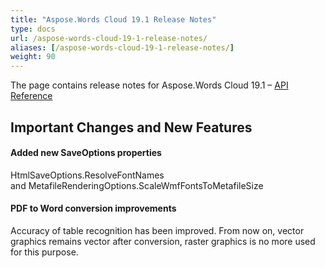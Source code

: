 ```yaml
---
title: "Aspose.Words Cloud 19.1 Release Notes"
type: docs
url: /aspose-words-cloud-19-1-release-notes/
aliases: [/aspose-words-cloud-19-1-release-notes/]
weight: 90
---
```


The page contains release notes for Aspose.Words Cloud 19.1 – [API Reference](https://apireference.aspose.cloud/words/)

## Important Changes and New Features

#### Added new SaveOptions properties

HtmlSaveOptions.ResolveFontNames and MetafileRenderingOptions.ScaleWmfFontsToMetafileSize

#### PDF to Word conversion improvements

Accuracy of table recognition has been improved. From now on, vector graphics remains vector after conversion, raster graphics is no more used for this purpose.
